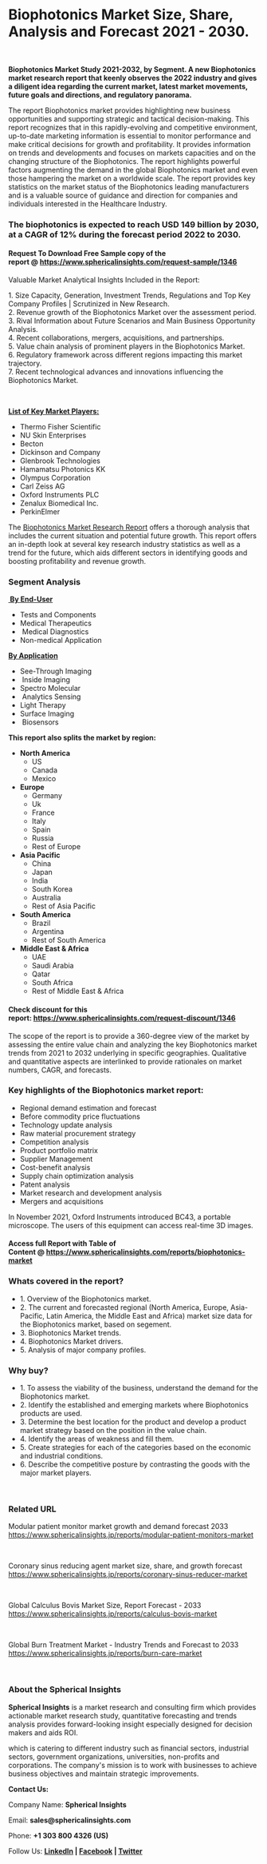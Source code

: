 <h1>Biophotonics Market Size, Share, Analysis and Forecast 2021 - 2030.</h1>
<p>&nbsp;</p>
<p><strong>Biophotonics Market Study 2021-2032, by Segment. A new Biophotonics market research report that keenly observes the 2022 industry and gives a diligent idea regarding the current market, latest market movements, future goals and directions, and regulatory panorama.</strong></p>
<p>The report Biophotonics market provides highlighting new business opportunities and supporting strategic and tactical decision-making. This report recognizes that in this rapidly-evolving and competitive environment, up-to-date marketing information is essential to monitor performance and make critical decisions for growth and profitability. It provides information on trends and developments and focuses on markets capacities and on the changing structure of the Biophotonics. The report highlights powerful factors augmenting the demand in the global Biophotonics market and even those hampering the market on a worldwide scale. The report provides key statistics on the market status of the Biophotonics leading manufacturers and is a valuable source of guidance and direction for companies and individuals interested in the Healthcare Industry.</p>
<h3>The biophotonics is expected to reach USD 149 billion by 2030, at a CAGR of 12% during the forecast period 2022 to 2030.</h3>
<h4>Request To Download Free Sample copy of the report&nbsp;@&nbsp;<a href="https://www.sphericalinsights.com/request-sample/1346" target="_blank" rel="noopener">https://www.sphericalinsights.com/request-sample/1346</a></h4>
<p>Valuable Market Analytical Insights Included in the Report:</p>
<p>1. Size Capacity, Generation, Investment Trends, Regulations and Top Key Company Profiles | Scrutinized in New Research.<br />2. Revenue growth of the Biophotonics Market over the assessment period.<br />3. Rival Information about Future Scenarios and Main Business Opportunity Analysis.<br />4. Recent collaborations, mergers, acquisitions, and partnerships.<br />5. Value chain analysis of prominent players in the Biophotonics Market.<br />6. Regulatory framework across different regions impacting this market trajectory.<br />7. Recent technological advances and innovations influencing the Biophotonics Market.</p>
<p>&nbsp;</p>
<p><strong><u>List of Key Market Players:</u></strong></p>
<ul>
<li>Thermo Fisher Scientific</li>
<li>NU Skin Enterprises</li>
<li>Becton</li>
<li>Dickinson and Company</li>
<li>Glenbrook Technologies</li>
<li>Hamamatsu Photonics KK</li>
<li>Olympus Corporation</li>
<li>Carl Zeiss AG</li>
<li>Oxford Instruments PLC</li>
<li>Zenalux Biomedical Inc.</li>
<li>PerkinElmer</li>
</ul>
<p>The&nbsp;<a href="https://www.sphericalinsights.com/request-sample/1346" target="_blank" rel="noopener">Biophotonics Market Research Report</a>&nbsp;offers a thorough analysis that includes the current situation and potential future growth. This report offers an in-depth look at several key research industry statistics as well as a trend for the future, which aids different sectors in identifying goods and boosting profitability and revenue growth.</p>
<h3><strong>Segment Analysis</strong></h3>
<p><strong><u>&nbsp;By End-User</u></strong></p>
<ul>
<li>Tests and Components</li>
<li>Medical Therapeutics</li>
<li>&nbsp;Medical Diagnostics</li>
<li>Non-medical Application</li>
</ul>
<p><strong><u>By Application</u></strong></p>
<ul>
<li>See-Through Imaging</li>
<li>&nbsp;Inside Imaging</li>
<li>Spectro Molecular</li>
<li>&nbsp;Analytics Sensing</li>
<li>Light Therapy</li>
<li>Surface Imaging</li>
<li>&nbsp;Biosensors</li>
</ul>
<p><strong>This report also splits the market by region:</strong></p>
<ul>
<li><strong>North America</strong>
<ul>
<li>US</li>
<li>Canada</li>
<li>Mexico</li>
</ul>
</li>
<li><strong>Europe</strong>
<ul>
<li>Germany</li>
<li>Uk</li>
<li>France</li>
<li>Italy</li>
<li>Spain</li>
<li>Russia</li>
<li>Rest of Europe</li>
</ul>
</li>
<li><strong>Asia Pacific</strong>
<ul>
<li>China</li>
<li>Japan</li>
<li>India</li>
<li>South Korea</li>
<li>Australia</li>
<li>Rest of Asia Pacific</li>
</ul>
</li>
<li><strong>South America</strong>
<ul>
<li>Brazil</li>
<li>Argentina</li>
<li>Rest of South America</li>
</ul>
</li>
<li><strong>Middle East &amp; Africa</strong>
<ul>
<li>UAE</li>
<li>Saudi Arabia</li>
<li>Qatar</li>
<li>South Africa</li>
<li>Rest of Middle East &amp; Africa</li>
</ul>
</li>
</ul>
<h4>Check discount for this report:&nbsp;<a href="https://www.sphericalinsights.com/reports/biophotonics-market" target="_blank" rel="noopener">https://www.sphericalinsights.com/request-discount/1346</a></h4>
<p>The scope of the report is to provide a 360-degree view of the market by assessing the entire value chain and analyzing the key Biophotonics market trends from 2021 to 2032 underlying in specific geographies. Qualitative and quantitative aspects are interlinked to provide rationales on market numbers, CAGR, and forecasts.</p>
<h3><strong>Key highlights of the Biophotonics market report:</strong></h3>
<ul>
<li>Regional demand estimation and forecast</li>
<li>Before commodity price fluctuations</li>
<li>Technology update analysis</li>
<li>Raw material procurement strategy</li>
<li>Competition analysis</li>
<li>Product portfolio matrix</li>
<li>Supplier Management</li>
<li>Cost-benefit analysis</li>
<li>Supply chain optimization analysis</li>
<li>Patent analysis</li>
<li>Market research and development analysis</li>
<li>Mergers and acquisitions</li>
</ul>
<p>In November 2021, Oxford Instruments introduced BC43, a portable microscope. The users of this equipment can access real-time 3D images.</p>
<h4>Access full Report with Table of Content&nbsp;@&nbsp;<a href="https://www.sphericalinsights.com/reports/biophotonics-market" target="_blank" rel="noopener">https://www.sphericalinsights.com/reports/biophotonics-market</a></h4>
<h3><strong>Whats covered in the report?</strong></h3>
<ul>
<li>1. Overview of the Biophotonics market.</li>
<li>2. The current and forecasted regional (North America, Europe, Asia-Pacific, Latin America, the Middle East and Africa) market size data for the Biophotonics market, based on segement.</li>
<li>3. Biophotonics Market trends.</li>
<li>4. Biophotonics Market drivers.</li>
<li>5. Analysis of major company profiles.</li>
</ul>
<h3><strong>Why buy?</strong></h3>
<ul>
<li>1. To assess the viability of the business, understand the demand for the Biophotonics market.</li>
<li>2. Identify the established and emerging markets where Biophotonics products are used.</li>
<li>3. Determine the best location for the product and develop a product market strategy based on the position in the value chain.</li>
<li>4. Identify the areas of weakness and fill them.</li>
<li>5. Create strategies for each of the categories based on the economic and industrial conditions.</li>
<li>6. Describe the competitive posture by contrasting the goods with the major market players.</li>
</ul>
<p>&nbsp;</p>
<h3><strong>Related URL</strong></h3>
<p>Modular patient monitor market growth and demand forecast 2033<br /><a href="https://www.sphericalinsights.jp/reports/modular-patient-monitors-market">https://www.sphericalinsights.jp/reports/modular-patient-monitors-market</a></p>
<p>&nbsp;</p>
<p>Coronary sinus reducing agent market size, share, and growth forecast<br /><a href="https://www.sphericalinsights.jp/reports/coronary-sinus-reducer-market">https://www.sphericalinsights.jp/reports/coronary-sinus-reducer-market</a></p>
<p>&nbsp;</p>
<p>Global Calculus Bovis Market Size, Report Forecast - 2033<br /><a href="https://www.sphericalinsights.jp/reports/calculus-bovis-market">https://www.sphericalinsights.jp/reports/calculus-bovis-market</a></p>
<p>&nbsp;</p>
<p>Global Burn Treatment Market - Industry Trends and Forecast to 2033<br /><a href="https://www.sphericalinsights.jp/reports/burn-care-market">https://www.sphericalinsights.jp/reports/burn-care-market</a></p>
<p>&nbsp;</p>
<h3><strong>About the Spherical Insights</strong></h3>
<p><strong>Spherical Insights</strong>&nbsp;is a market research and consulting firm which provides actionable market research study, quantitative forecasting and trends analysis provides forward-looking insight especially designed for decision makers and aids ROI.</p>
<p>which is catering to different industry such as financial sectors, industrial sectors, government organizations, universities, non-profits and corporations. The company's mission is to work with businesses to achieve business objectives and maintain strategic improvements.</p>
<p><strong>Contact Us:</strong></p>
<p>Company Name:&nbsp;<strong>Spherical Insights</strong></p>
<p>Email:&nbsp;<strong>sales@sphericalinsights.com</strong></p>
<p>Phone:&nbsp;<strong>+1 303 800 4326 (US)</strong></p>
<p>Follow Us:&nbsp;<strong><a href="https://www.linkedin.com/company/spherical-insight/"><u>LinkedIn</u></a>&nbsp;|&nbsp;<a href="https://www.facebook.com/sphericalinsights22"><u>Facebook</u></a>&nbsp;|&nbsp;<a href="https://twitter.com/SInsights_US"><u>Twitter</u></a></strong></p>
<p>&nbsp;</p>
